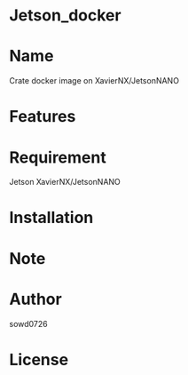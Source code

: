 # Jetson_docker
# Name
Crate docker image on XavierNX/JetsonNANO
# Features
# Requirement
Jetson XavierNX/JetsonNANO
# Installation

# Note

# Author
sowd0726 

# License

 

